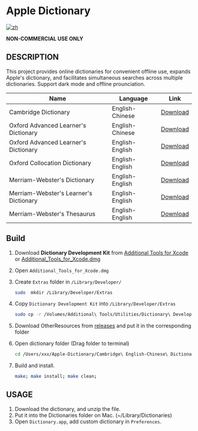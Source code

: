 # Apple Dictionary

[![zh](https://img.shields.io/badge/lang-%E4%B8%AD%E6%96%87-blue)](https://github.com/wayneclub/Apple-Dictionary/blob/main/README.zh-Hant.md)

**NON-COMMERCIAL USE ONLY**

## DESCRIPTION

This project provides online dictionaries for convenient offline use, expands Apple's dictionary, and facilitates simultaneous searches across multiple dictionaries. Support dark mode and offline prounciation.

| Name                                   | Language        | Link |
| -------------------------------------- | --------------- | ------ |
| Cambridge Dictionary                   | English-Chinese | [Download](https://1drv.ms/u/s!AnPUuUreZmM0jwygFPsOI-Ebo6i0?e=Uhrdnw) |
| Oxford Advanced Learner's Dictionary   | English-Chinese | [Download](https://1drv.ms/u/s!AnPUuUreZmM0jw2GNGjvFocBHAGS?e=V23eVy) |
| Oxford Advanced Learner's Dictionary   | English-English | [Download](https://1drv.ms/u/s!AnPUuUreZmM0mD4pbJoyUtuvi3tD?e=BAIwJF) |
| Oxford Collocation Dictionary          | English-English | [Download](https://1drv.ms/u/s!AnPUuUreZmM0mDrH2o-RKD056uYz?e=nhcwvD) |
| Merriam-Webster's Dictionary           | English-English | [Download](https://1drv.ms/u/s!AnPUuUreZmM0mD3mp7XrG-ZJfBlI?e=5PPSnR) |
| Merriam-Webster's Learner's Dictionary | English-English | [Download](https://1drv.ms/u/s!AnPUuUreZmM0mDxO0Z6BKMXOiUk8?e=kXayDd) |
| Merriam-Webster's Thesaurus            | English-English | [Download](https://1drv.ms/u/s!AnPUuUreZmM0mDuxACUgzFc_5ioz?e=IXG30X) |

## Build

1. Download **Dictionary Development Kit** from [Additional Tools for Xcode](https://developer.apple.com/download/all/) or [Additional_Tools_for_Xcode.dmg](https://github.com/wayneclub/Apple-Dictionary/releases/download/v1.0.0/Additional_Tools_for_Xcode_15.dmg)

2. Open `Additional_Tools_for_Xcode.dmg`

3. Create `Extras` folder in `/Library/Developer/`

    ```bash
    sudo  mkdir /Library/Developer/Extras
    ```

4. Copy `Dictionary Development Kit` into `/Library/Developer/Extras`

    ```bash
    sudo cp -r /Volumes/Additional\ Tools/Utilities/Dictionary\ Development\ Kit /Library/Developer/Extras
    ```

5. Download OtherResources from [releases](https://github.com/wayneclub/Apple-Dictionary/releases) and put it in the corresponding folder

6. Open dictionary folder (Drag folder to terminal)

    ```bash
    cd /Users/xxx/Apple-Dictionary/Cambridge\ English-Chinese\ Dictionary
    ```

7. Build and install.

    ```bash
    make; make install; make clean;
    ```

## USAGE

1. Download the dictionary, and unzip the file.
2. Put it into the Dictionaries folder on Mac. (~/Library/Dictionaries)
3. Open `Dictionary.app`, add custom dictionary in `Preferences`.
